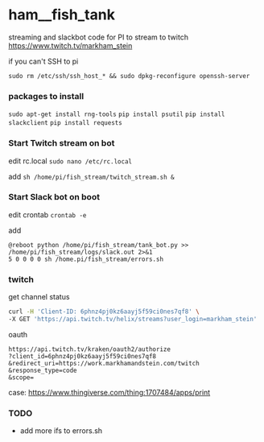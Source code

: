 # ham__fish_tank

streaming and slackbot code for PI to stream to twitch https://www.twitch.tv/markham_stein

if you can't SSH to pi

```sudo rm /etc/ssh/ssh_host_* && sudo dpkg-reconfigure openssh-server```

### packages to install
```sudo apt-get install rng-tools```
```pip install psutil```
```pip install slackclient```
```pip install requests```

### Start Twitch stream on bot
edit rc.local
```sudo nano /etc/rc.local```

add 
```sh /home/pi/fish_stream/twitch_stream.sh &```

### Start Slack bot on boot
edit crontab
```crontab -e```

add
```
@reboot python /home/pi/fish_stream/tank_bot.py >> /home/pi/fish_stream/logs/slack.out 2>&1
5 0 0 0 0 sh /home.pi/fish_stream/errors.sh
```

### twitch
get channel status
```bash
curl -H 'Client-ID: 6phnz4pj0kz6aayj5f59ci0nes7qf8' \
-X GET 'https://api.twitch.tv/helix/streams?user_login=markham_stein'
```
oauth
```
https://api.twitch.tv/kraken/oauth2/authorize
?client_id=6phnz4pj0kz6aayj5f59ci0nes7qf8
&redirect_uri=https://work.markhamandstein.com/twitch
&response_type=code
&scope=
```

case: https://www.thingiverse.com/thing:1707484/apps/print

### TODO
* add more ifs to errors.sh
